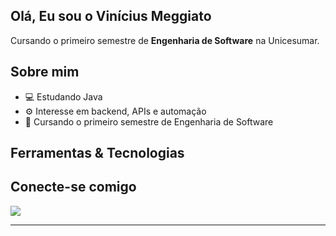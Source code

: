 ## Olá, Eu sou o Vinícius Meggiato

Cursando o primeiro semestre de **Engenharia de Software** na Unicesumar.

## Sobre mim

- 💻 Estudando Java 
- ⚙️ Interesse em backend, APIs e automação
- 🌱 Cursando o primeiro semestre de Engenharia de Software

## Ferramentas & Tecnologias



## Conecte-se comigo
<a href="https://www.linkedin.com/in/vin%C3%ADcius-meggiato-190bb124a/" target="_blank"><img src="https://img.shields.io/badge/-LinkedIn-%230077B5?style=for-the-badge&logo=linkedin&logoColor=white" target="_blank"></a>

---


